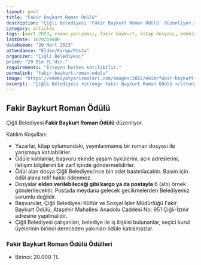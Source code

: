 ```yaml
---
layout: post
title: "Fakir Baykurt Roman Ödülü"
description: "Çiğli Belediyesi 'Fakir Baykurt Roman Ödülü' düzenliyor."
category: articles
tags: [mart 2023, roman yarışması, fakir baykurt, kitap dosyası, edebiyat ödülleri, genel]
lastDate: 1679259600
dateHuman: "20 Mart 2023"
attendance: "Elden/Kargo/Posta"
organizer: "Çiğli Belediyesi"
price: "20 Bin TL'dir."
requirements: "İsteyen herkes katılabilir."
permalink: "fakir-baykurt-roman-odulu"
image: "https://edebiyatyarismalari.com/images/2022/ekim/fakir-baykurt-roman-odulu.jpg"
excerpt:  "Çiğli Belediyesi <strong> Fakir Baykurt Roman Ödülü </strong> düzenliyor."
---
```


## Fakir Baykurt Roman Ödülü
Çiğli Belediyesi **Fakir Baykurt Roman Ödülü** düzenliyor.  

Katılım Koşulları:
- Yazarlar, kitap oylumundaki, yayınlanmamış bir roman dosyası ile yarışmaya katılabilirler.
- Ödüle katılanlar, başvuru ekinde yaşam öykülerini, açık adreslerini, iletişim bilgilerini bir zarf içinde göndermelidirler.
- Ödül alan dosya Çiğli Belediyesi’nce bin adet bastırılacaktır. Basım için ödül alana telif hakkı ödenmez.
- Dosyalar **elden verilebileceği gibi kargo ya da postayla** 6 (altı) örnek gönderilecektir. Postada meydana gelecek gecikmelerden Belediyemiz sorumlu değildir.
- Başvurular, Çiğli Belediyesi Kültür ve Sosyal İşler Müdürlüğü Fakir Baykurt Ödülü, Ataşehir Mahallesi Anadolu Caddesi No: 951 Çiğli-İzmir adresine yapılmalıdır.
- Çiğli Belediyesi çalışanları, belediye ile iş ilişkisi bulunanlar, seçici kurul üyelerinin birinci dereceden yakınları ödüle katılamazlar.


### Fakir Baykurt Roman Ödülü Ödülleri
- Birinci: 20.000 TL
